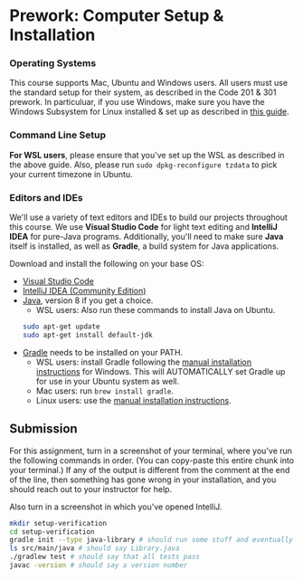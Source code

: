 # Prework: Computer Setup & Installation

### Operating Systems
This course supports Mac, Ubuntu and Windows users. All users must use the standard setup for their system, as described in the Code 201 & 301 prework. In particuluar, if you use Windows, make sure you have the Windows Subsystem for Linux installed & set up as described in [this guide](https://github.com/michaeltreat/Windows-Subsystem-For-Linux-Setup-Guide).

### Command Line Setup

**For WSL users**, please ensure that you've set up the WSL as described in the above guide. Also, please run `sudo dpkg-reconfigure tzdata` to pick your current timezone in Ubuntu.

### Editors and IDEs
We'll use a variety of text editors and IDEs to build our projects throughout this course. We use **Visual Studio Code** for light text editing and **IntelliJ IDEA** for pure-Java programs. Additionally, you'll need to make sure **Java** itself is installed, as well as **Gradle**, a build system for Java applications.

Download and install the following on your base OS:

* [Visual Studio Code](https://code.visualstudio.com/)
* [IntelliJ IDEA (Community Edition)](https://www.jetbrains.com/idea/)
* [Java](https://www.oracle.com/technetwork/java/javase/downloads/index-jsp-138363.html#javasejdk), version 8 if you get a choice.
  * WSL users: Also run these commands to install Java on Ubuntu.
   ```bash
   sudo apt-get update
   sudo apt-get install default-jdk
   ```
* [Gradle](https://gradle.org/install/) needs to be installed on your PATH.
    * WSL users: install Gradle following the [manual installation instructions](https://gradle.org/install/#manually) for Windows. This will AUTOMATICALLY set Gradle up for use in your Ubuntu system as well.
    * Mac users: run `brew install gradle`.
    * Linux users: use the [manual installation instructions](https://gradle.org/install/#manually).

## Submission
For this assignment, turn in a screenshot of your terminal, where you've run the following commands in order. (You can copy-paste this entire chunk into your terminal.) If any of the output is different from the comment at the end of the line, then something has gone wrong in your installation, and you should reach out to your instructor for help.

Also turn in a screenshot in which you've opened IntelliJ.

```bash
mkdir setup-verification
cd setup-verification
gradle init --type java-library # should run some stuff and eventually give a success message
ls src/main/java # should say Library.java
./gradlew test # should say that all tests pass
javac -version # should say a version number
```
